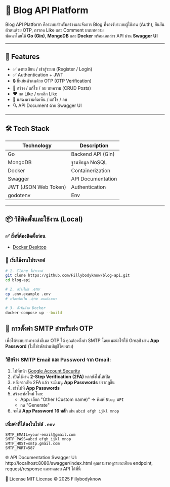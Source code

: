 # 📘 Blog API Platform

Blog API Platform คือระบบสำหรับสร้างและจัดการ Blog ที่รองรับระบบผู้ใช้งาน (Auth), ยืนยันตัวตนด้วย OTP, การกด Like และ Comment บนบทความ  
พัฒนาโดยใช้ **Go (Gin)**, **MongoDB** และ **Docker** พร้อมเอกสาร API ผ่าน **Swagger UI**

---

## 🚀 Features

- ✅ ลงทะเบียน / เข้าสู่ระบบ (Register / Login)
- ✅ Authentication + JWT
- 🔒 ยืนยันตัวตนด้วย OTP (OTP Verification)
- 📝 สร้าง / แก้ไข / ลบ บทความ (CRUD Posts)
- ❤️ กด Like / ยกเลิก Like
- 💬 แสดงความคิดเห็น / แก้ไข / ลบ
- 🔍 API Document ด้วย Swagger UI

---

## 🛠️ Tech Stack

| Technology | Description        |
|------------|--------------------|
| Go         | Backend API (Gin) |
| MongoDB    | ฐานข้อมูล NoSQL   |
| Docker     | Containerization   |
| Swagger    | API Documentation  |
| JWT (JSON Web Token) | Authentication|
| godotenv | Env |

---

## 📦 วิธีติดตั้งและใช้งาน (Local)

### ✅ สิ่งที่ต้องติดตั้งก่อน

- [Docker Desktop](https://www.docker.com/products/docker-desktop)

### 🧪 เริ่มใช้งานโปรเจกต์

```bash
# 1. Clone โปรเจกต์
git clone https://github.com/Fillybodyknow/blog-api.git
cd blog-api

# 2. สร้างไฟล์ .env
cp .env.example .env
# หรือแก้ค่าใน .env ตามต้องการ

# 3. สั่งรันด้วย Docker
docker-compose up --build

```

## 📧 การตั้งค่า SMTP สำหรับส่ง OTP

เพื่อให้ระบบสามารถส่งอีเมล OTP ได้ คุณต้องตั้งค่า SMTP โดยแนะนำให้ใช้ Gmail ผ่าน **App Password** (ไม่ใช่รหัสผ่านบัญชีโดยตรง)

### วิธีสร้าง SMTP Email และ Password จาก Gmail:

1. ไปที่หน้า [Google Account Security](https://myaccount.google.com/security)
2. เปิดใช้งาน **2-Step Verification (2FA)** หากยังไม่ได้เปิด
3. หลังจากเปิด 2FA แล้ว จะมีเมนู **App Passwords** ปรากฏขึ้น
4. เข้าไปที่ **App Passwords**
5. สร้างรหัสใหม่ โดย:
   - App: เลือก "Other (Custom name)" → พิมพ์ `Blog API`
   - กด "Generate"
6. จะได้ **App Password 16 หลัก** เช่น `abcd efgh ijkl mnop`

### เพิ่มค่าที่ได้ลงในไฟล์ `.env`

```env
SMTP_EMAIL=your-email@gmail.com
SMTP_PASS=abcd efgh ijkl mnop
SMTP_HOST=smtp.gmail.com
SMTP_PORT=587
```

🌐 API Documentation
Swagger UI: http://localhost:8080/swagger/index.html
คุณสามารถดูรายละเอียด endpoint, request/response และทดสอบ API ได้ที่นี่

📄 License
MIT License © 2025 Fillybodyknow
